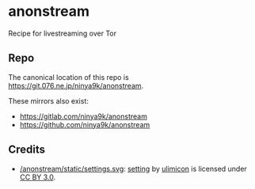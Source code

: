 # anonstream

Recipe for livestreaming over Tor

## Repo

The canonical location of this repo is https://git.076.ne.jp/ninya9k/anonstream.

These mirrors also exist:
* https://gitlab.com/ninya9k/anonstream
* https://github.com/ninya9k/anonstream

## Credits

* [/anonstream/static/settings.svg](https://git.076.ne.jp/ninya9k/anonstream/src/branch/master/anonstream/static/settings.svg): [setting](https://thenounproject.com/icon/setting-685325/) by [ulimicon](https://thenounproject.com/unlimicon/) is licensed under [CC BY 3.0](https://creativecommons.org/licenses/by/3.0/).
